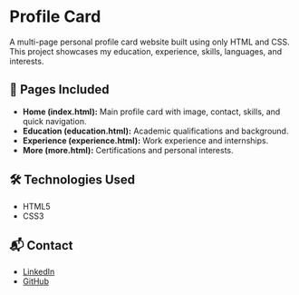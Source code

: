 # Profile Card

A multi-page personal profile card website built using only HTML and CSS. This project showcases my education, experience, skills, languages, and interests.

## 🔗 Pages Included

- **Home (index.html):** Main profile card with image, contact, skills, and quick navigation.
- **Education (education.html):** Academic qualifications and background.
- **Experience (experience.html):** Work experience and internships.
- **More (more.html):** Certifications and personal interests.

## 🛠️ Technologies Used

- HTML5
- CSS3

## 📬 Contact

- [LinkedIn](https://www.linkedin.com/in/abhijeetwankhade424/)
- [GitHub](https://github.com/Abhijeet-Wankhade)
